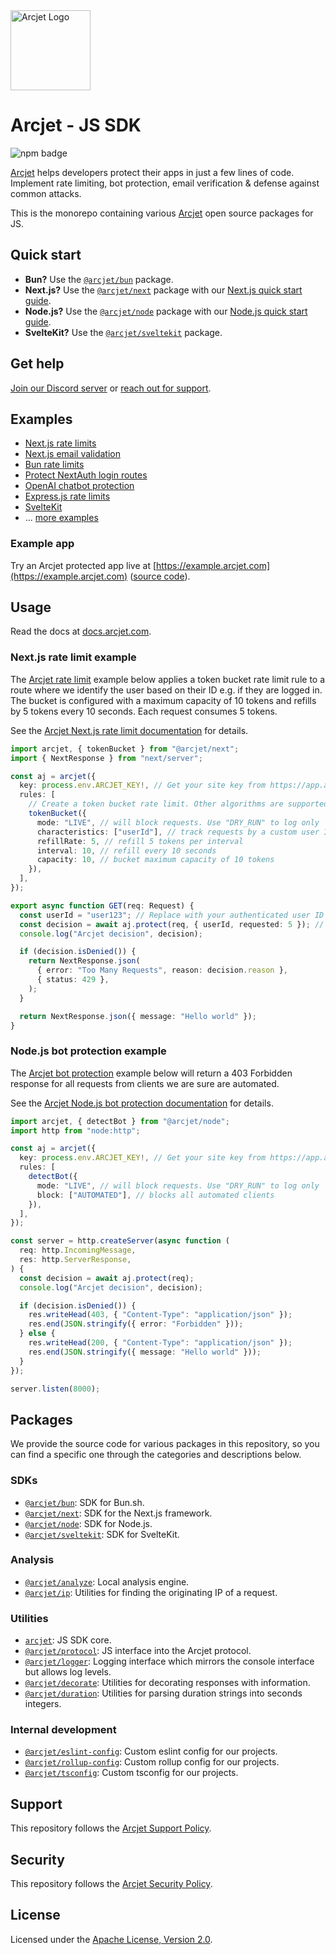 <a href="https://arcjet.com" target="_arcjet-home">
  <picture>
    <source media="(prefers-color-scheme: dark)" srcset="https://arcjet.com/arcjet-logo-minimal-dark-mark-all.svg">
    <img src="https://arcjet.com/arcjet-logo-minimal-light-mark-all.svg" alt="Arcjet Logo" height="128" width="auto">
  </picture>
</a>

# Arcjet - JS SDK

<p>
  <picture>
    <source media="(prefers-color-scheme: dark)" srcset="https://img.shields.io/npm/v/arcjet?style=flat-square&label=%E2%9C%A6Aj&labelColor=000000&color=5C5866">
    <img alt="npm badge" src="https://img.shields.io/npm/v/arcjet?style=flat-square&label=%E2%9C%A6Aj&labelColor=ECE6F0&color=ECE6F0">
  </picture>
</p>

[Arcjet][arcjet] helps developers protect their apps in just a few lines of
code. Implement rate limiting, bot protection, email verification & defense
against common attacks.

This is the monorepo containing various [Arcjet][arcjet] open source packages
for JS.

## Quick start

- **Bun?** Use the [`@arcjet/bun`](https://www.npmjs.com/package/@arcjet/bun)
  package.
- **Next.js?** Use the
  [`@arcjet/next`](https://www.npmjs.com/package/@arcjet/next) package with our
  [Next.js quick start guide](https://docs.arcjet.com/get-started/nextjs).
- **Node.js?** Use the
  [`@arcjet/node`](https://www.npmjs.com/package/@arcjet/node) package with our
  [Node.js quick start guide](https://docs.arcjet.com/get-started/nodejs).
- **SvelteKit?** Use the
  [`@arcjet/sveltekit`](https://www.npmjs.com/package/@arcjet/sveltekit)
  package.

## Get help

[Join our Discord server](https://discord.gg/TPra6jqZDC) or [reach out for
support](https://docs.arcjet.com/support).

## Examples

- [Next.js rate limits](https://github.com/arcjet/arcjet-js/tree/main/examples/nextjs-14-app-dir-rl)
- [Next.js email validation](https://github.com/arcjet/arcjet-js/tree/main/examples/nextjs-14-app-dir-validate-email)
- [Bun rate
  limits](https://github.com/arcjet/arcjet-js/tree/main/examples/bun-rl)
- [Protect NextAuth login routes](https://github.com/arcjet/arcjet-js/tree/main/examples/nextjs-14-nextauth-4)
- [OpenAI chatbot protection](https://github.com/arcjet/arcjet-js/tree/main/examples/nextjs-14-openai)
- [Express.js rate limits](https://github.com/arcjet/arcjet-js/tree/main/examples/nodejs-express-rl)
- [SvelteKit](https://github.com/arcjet/arcjet-js/tree/main/examples/sveltekit)
- ... [more examples](https://github.com/arcjet/arcjet-js/tree/main/examples)

### Example app

Try an Arcjet protected app live at
[https://example.arcjet.com](https://example.arcjet.com) ([source
code](https://github.com/arcjet/arcjet-js-example)).

## Usage

Read the docs at [docs.arcjet.com][arcjet-docs].

### Next.js rate limit example

The [Arcjet rate
limit](https://docs.arcjet.com/rate-limiting/concepts) example below
applies a token bucket rate limit rule to a route where we identify the user
based on their ID e.g. if they are logged in. The bucket is configured with a
maximum capacity of 10 tokens and refills by 5 tokens every 10 seconds. Each
request consumes 5 tokens.

See the [Arcjet Next.js rate limit
documentation](https://docs.arcjet.com/rate-limiting/quick-start/nextjs) for
details.

```ts
import arcjet, { tokenBucket } from "@arcjet/next";
import { NextResponse } from "next/server";

const aj = arcjet({
  key: process.env.ARCJET_KEY!, // Get your site key from https://app.arcjet.com
  rules: [
    // Create a token bucket rate limit. Other algorithms are supported.
    tokenBucket({
      mode: "LIVE", // will block requests. Use "DRY_RUN" to log only
      characteristics: ["userId"], // track requests by a custom user ID
      refillRate: 5, // refill 5 tokens per interval
      interval: 10, // refill every 10 seconds
      capacity: 10, // bucket maximum capacity of 10 tokens
    }),
  ],
});

export async function GET(req: Request) {
  const userId = "user123"; // Replace with your authenticated user ID
  const decision = await aj.protect(req, { userId, requested: 5 }); // Deduct 5 tokens from the bucket
  console.log("Arcjet decision", decision);

  if (decision.isDenied()) {
    return NextResponse.json(
      { error: "Too Many Requests", reason: decision.reason },
      { status: 429 },
    );
  }

  return NextResponse.json({ message: "Hello world" });
}
```

### Node.js bot protection example

The [Arcjet bot protection](https://docs.arcjet.com/bot-protection/concepts)
example below will return a 403 Forbidden response for all requests from clients
we are sure are automated.

See the [Arcjet Node.js bot protection
documentation](https://docs.arcjet.com/bot-protection/quick-start/nodejs) for
details.

```ts
import arcjet, { detectBot } from "@arcjet/node";
import http from "node:http";

const aj = arcjet({
  key: process.env.ARCJET_KEY!, // Get your site key from https://app.arcjet.com
  rules: [
    detectBot({
      mode: "LIVE", // will block requests. Use "DRY_RUN" to log only
      block: ["AUTOMATED"], // blocks all automated clients
    }),
  ],
});

const server = http.createServer(async function (
  req: http.IncomingMessage,
  res: http.ServerResponse,
) {
  const decision = await aj.protect(req);
  console.log("Arcjet decision", decision);

  if (decision.isDenied()) {
    res.writeHead(403, { "Content-Type": "application/json" });
    res.end(JSON.stringify({ error: "Forbidden" }));
  } else {
    res.writeHead(200, { "Content-Type": "application/json" });
    res.end(JSON.stringify({ message: "Hello world" }));
  }
});

server.listen(8000);
```

## Packages

We provide the source code for various packages in this repository, so you can
find a specific one through the categories and descriptions below.

### SDKs

- [`@arcjet/bun`](./arcjet-bun/README.md): SDK for Bun.sh.
- [`@arcjet/next`](./arcjet-next/README.md): SDK for the Next.js framework.
- [`@arcjet/node`](./arcjet-node/README.md): SDK for Node.js.
- [`@arcjet/sveltekit`](./arcjet-sveltekit/README.md): SDK for SvelteKit.

### Analysis

- [`@arcjet/analyze`](./analyze/README.md): Local analysis engine.
- [`@arcjet/ip`](./ip/README.md): Utilities for finding the originating IP of a
  request.

### Utilities

- [`arcjet`](./arcjet/README.md): JS SDK core.
- [`@arcjet/protocol`](./protocol/README.md): JS interface
  into the Arcjet protocol.
- [`@arcjet/logger`](./logger/README.md): Logging interface which mirrors the
  console interface but allows log levels.
- [`@arcjet/decorate`](./decorate/README.md): Utilities for decorating responses
  with information.
- [`@arcjet/duration`](./duration/README.md): Utilities for parsing duration
  strings into seconds integers.

### Internal development

- [`@arcjet/eslint-config`](./eslint-config/README.md): Custom eslint config for
  our projects.
- [`@arcjet/rollup-config`](./rollup-config/README.md): Custom rollup config for
  our projects.
- [`@arcjet/tsconfig`](./tsconfig/README.md): Custom tsconfig for our projects.

## Support

This repository follows the [Arcjet Support Policy][arcjet-support].

## Security

This repository follows the [Arcjet Security Policy][arcjet-security].

## License

Licensed under the [Apache License, Version 2.0][apache-license].

[arcjet]: https://arcjet.com
[arcjet-docs]: https://docs.arcjet.com/
[arcjet-support]: https://docs.arcjet.com/support
[arcjet-security]: https://docs.arcjet.com/security
[apache-license]: http://www.apache.org/licenses/LICENSE-2.0
